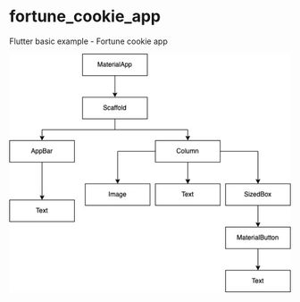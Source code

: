 # fortune_cookie_app
Flutter basic example - Fortune cookie app

![Widget Diagram](./docs/fortune-cookie-app-widget-diagram.jpg)